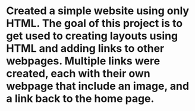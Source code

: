 # Created a simple website using only HTML. The goal of this project is to get used to creating layouts using HTML and adding links to other webpages. Multiple links were created, each with their own webpage that include an image, and a link back to the home page. 